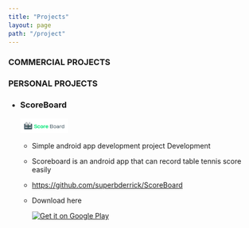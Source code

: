 ```yaml
---
title: "Projects"
layout: page
path: "/project"
---
```


### COMMERCIAL PROJECTS



### PERSONAL PROJECTS

- ### ScoreBoard

    <img src="https://github.com/superbderrick/Blog/blob/master/src/pages/pages/2019-10-03---projects/projects/scoreboard.png" width=20%>
    
    -  Simple android app development project Development
    -  Scoreboard is an android app that can record table tennis score easily

     

    - https://github.com/superbderrick/ScoreBoard   

    -  Download here 

       [![Get it on Google Play](http://developer.android.com/images/brand/en_generic_rgb_wo_60.png)](https://play.google.com/store/apps/details?id=io.github.superbderrick.scoreboard)